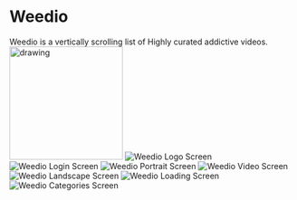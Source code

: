 
# Weedio
Weedio is a vertically scrolling list of Highly curated addictive videos.
<img src="/screenshots/logoscreen.jpeg" alt="drawing" width="200"/>
![Weedio Logo Screen](/screenshots/logoscreen.jpeg )
![Weedio Login Screen](/screenshots/googleLogin.jpeg )
![Weedio Portrait Screen](/screenshots/portrait.jpeg )
![Weedio Video Screen](/screenshots/video.jpeg )
![Weedio Landscape Screen](/screenshots/landscape.jpeg )
![Weedio Loading Screen](/screenshots/Loading.jpeg )
![Weedio Categories Screen](/screenshots/categories.jpeg )
